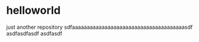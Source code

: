 # helloworld
just another repository
sdfaaaaaaaaaaaaaaaaaaaaaaaaaaaaaaaaaaaaaasdf
asdfasdfasdf
asdfasdf
